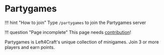 # Partygames

!!! hint "How to join"
	Type `/partygames` to join the Partygames server

!!! question "Page incomplete"
	This page needs [contribution](/contributing)!

Partygames is Left4Craft's unique collection of minigames. Join 3 or more players and earn points.
